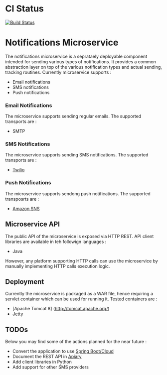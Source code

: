 # CI Status
[![Build Status](https://travis-ci.org/sflpro/ms_notifications.svg?branch=master)](https://travis-ci.org/sflpro/ms_notifications)

# Notifications Microservice
The notifications microservice is a seprataely deployable component intended for sending various types of notifications. It provides a common abstraction layer on top of the various notification types and actual sending, tracking routines.
Currently microservice supports :
* Email notifications
* SMS notifications
* Push notifications

### Email Notifications

The microservice supports sending regular emails. The supported transports are :
* SMTP

### SMS Notifications

The microservice supports sending SMS notifications. The supported transports are :
* [Twilio](https://www.twilio.com/) 

### Push Notifications

The microservice supports sendong push notifications. The supported transposrts are :
* [Amazon SNS](https://aws.amazon.com/sns/)

## Microservice API

The public API of the microservice is exposed via HTTP REST. API client libraries are available in teh followign languages :
* Java

However, any platform supporting HTTP calls can use the microservice by manually implementing HTTP calls execution logic.

## Deployment

Currently the microservice is packaged as a WAR file, hence requiring a servlet container which can be used for running it. Tested containers are :
* [Apache Tomcat 8] (http://tomcat.apache.org/)
* [Jetty](https://eclipse.org/jetty/)

## TODOs

Below you may find some of the actions planned for the near future :
* Convert the application to use [Spring Boot/Cloud](http://projects.spring.io/spring-cloud/)
* Document the REST API in [Apiary](https://apiary.io/)
* Add client libraries in Python
* Add support for other SMS providers
